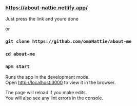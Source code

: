 ### https://about-nattie.netlify.app/

Just press the link and youre done

or

### `git clone https://github.com/omoNattie/about-me`
### `cd about-me`
### `npm start`

Runs the app in the development mode.\
Open [http://localhost:3000](http://localhost:3000) to view it in the browser.

The page will reload if you make edits.\
You will also see any lint errors in the console.

